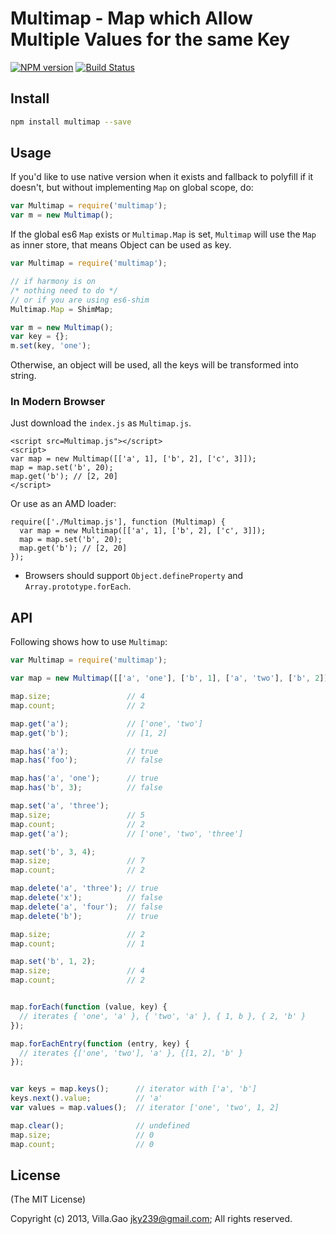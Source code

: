 # Multimap - Map which Allow Multiple Values for the same Key

[![NPM version](https://badge.fury.io/js/multimap.svg)](http://badge.fury.io/js/multimap)
[![Build Status](https://travis-ci.org/villadora/multi-map.png?branch=master)](https://travis-ci.org/villadora/multi-map)

## Install

```bash
npm install multimap --save
```

## Usage


If you'd like to use native version when it exists and fallback to polyfill if it doesn't, but without implementing `Map` on global scope, do:

```javascript
var Multimap = require('multimap');
var m = new Multimap();
```

If the global es6 `Map` exists or `Multimap.Map` is set, `Multimap` will use the `Map` as inner store, that means Object can be used as key.

```javascript
var Multimap = require('multimap');

// if harmony is on
/* nothing need to do */
// or if you are using es6-shim
Multimap.Map = ShimMap;

var m = new Multimap();
var key = {};
m.set(key, 'one');

```

Otherwise, an object will be used, all the keys will be transformed into string.


### In Modern Browser

Just download the `index.js` as `Multimap.js`.

```
<script src=Multimap.js"></script>
<script>
var map = new Multimap([['a', 1], ['b', 2], ['c', 3]]);
map = map.set('b', 20);
map.get('b'); // [2, 20]
</script>
```

Or use as an AMD loader:

```
require(['./Multimap.js'], function (Multimap) {
  var map = new Multimap([['a', 1], ['b', 2], ['c', 3]]);
  map = map.set('b', 20);
  map.get('b'); // [2, 20]
});
```

* Browsers should support `Object.defineProperty` and `Array.prototype.forEach`.


## API

Following shows how to use `Multimap`:

```javascript
var Multimap = require('multimap');

var map = new Multimap([['a', 'one'], ['b', 1], ['a', 'two'], ['b', 2]]);

map.size;                 // 4
map.count;                // 2

map.get('a');             // ['one', 'two']
map.get('b');             // [1, 2]

map.has('a');             // true
map.has('foo');           // false

map.has('a', 'one');      // true
map.has('b', 3);          // false

map.set('a', 'three');
map.size;                 // 5
map.count;                // 2
map.get('a');             // ['one', 'two', 'three']

map.set('b', 3, 4);
map.size;                 // 7
map.count;                // 2

map.delete('a', 'three'); // true
map.delete('x');          // false
map.delete('a', 'four');  // false
map.delete('b');          // true

map.size;                 // 2
map.count;                // 1

map.set('b', 1, 2);
map.size;                 // 4
map.count;                // 2


map.forEach(function (value, key) {
  // iterates { 'one', 'a' }, { 'two', 'a' }, { 1, b }, { 2, 'b' }
});

map.forEachEntry(function (entry, key) {
  // iterates {['one', 'two'], 'a' }, {[1, 2], 'b' }
});


var keys = map.keys();      // iterator with ['a', 'b']
keys.next().value;          // 'a'
var values = map.values();  // iterator ['one', 'two', 1, 2]

map.clear();                // undefined
map.size;                   // 0
map.count;                  // 0
```




## License

(The MIT License)

Copyright (c) 2013, Villa.Gao <jky239@gmail.com>;
All rights reserved.

